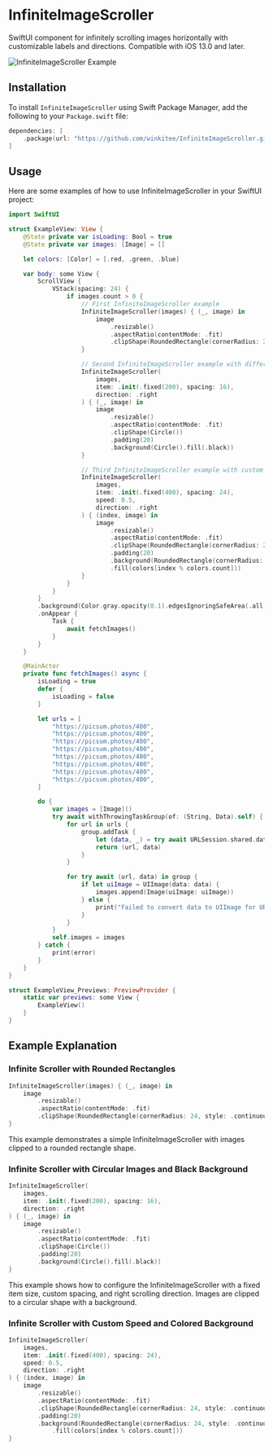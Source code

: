 # InfiniteImageScroller

SwiftUI component for infinitely scrolling images horizontally with customizable labels and directions. Compatible with iOS 13.0 and later.

![InfiniteImageScroller Example](https://winkitee.github.io/InfiniteImageScroller/example_10.gif)

## Installation

To install `InfiniteImageScroller` using Swift Package Manager, add the following to your `Package.swift` file:

```swift
dependencies: [
    .package(url: "https://github.com/winkitee/InfiniteImageScroller.git", from: "0.0.2")
]
```

## Usage

Here are some examples of how to use InfiniteImageScroller in your SwiftUI project:

```swift
import SwiftUI

struct ExampleView: View {
    @State private var isLoading: Bool = true
    @State private var images: [Image] = []

    let colors: [Color] = [.red, .green, .blue]

    var body: some View {
        ScrollView {
            VStack(spacing: 24) {
                if images.count > 0 {
                    // First InfiniteImageScroller example
                    InfiniteImageScroller(images) { (_, image) in
                        image
                            .resizable()
                            .aspectRatio(contentMode: .fit)
                            .clipShape(RoundedRectangle(cornerRadius: 24, style: .continuous))
                    }

                    // Second InfiniteImageScroller example with different configuration
                    InfiniteImageScroller(
                        images,
                        item: .init(.fixed(200), spacing: 16),
                        direction: .right
                    ) { (_, image) in
                        image
                            .resizable()
                            .aspectRatio(contentMode: .fit)
                            .clipShape(Circle())
                            .padding(20)
                            .background(Circle().fill(.black))
                    }

                    // Third InfiniteImageScroller example with custom speed and background color
                    InfiniteImageScroller(
                        images,
                        item: .init(.fixed(400), spacing: 24),
                        speed: 0.5,
                        direction: .right
                    ) { (index, image) in
                        image
                            .resizable()
                            .aspectRatio(contentMode: .fit)
                            .clipShape(RoundedRectangle(cornerRadius: 24, style: .continuous))
                            .padding(20)
                            .background(RoundedRectangle(cornerRadius: 24, style: .continuous)
                            .fill(colors[index % colors.count]))
                    }
                }
            }
        }
        .background(Color.gray.opacity(0.1).edgesIgnoringSafeArea(.all))
        .onAppear {
            Task {
                await fetchImages()
            }
        }
    }

    @MainActor
    private func fetchImages() async {
        isLoading = true
        defer {
            isLoading = false
        }

        let urls = [
            "https://picsum.photos/400",
            "https://picsum.photos/400",
            "https://picsum.photos/400",
            "https://picsum.photos/400",
            "https://picsum.photos/400",
            "https://picsum.photos/400",
            "https://picsum.photos/400",
            "https://picsum.photos/400",
        ]

        do {
            var images = [Image]()
            try await withThrowingTaskGroup(of: (String, Data).self) { group in
                for url in urls {
                    group.addTask {
                        let (data, _) = try await URLSession.shared.data(from: URL(string: url)!)
                        return (url, data)
                    }
                }

                for try await (url, data) in group {
                    if let uiImage = UIImage(data: data) {
                        images.append(Image(uiImage: uiImage))
                    } else {
                        print("Failed to convert data to UIImage for URL: \(url)")
                    }
                }
            }
            self.images = images
        } catch {
            print(error)
        }
    }
}

struct ExampleView_Previews: PreviewProvider {
    static var previews: some View {
        ExampleView()
    }
}
```

## Example Explanation

### Infinite Scroller with Rounded Rectangles

```swift
InfiniteImageScroller(images) { (_, image) in
    image
        .resizable()
        .aspectRatio(contentMode: .fit)
        .clipShape(RoundedRectangle(cornerRadius: 24, style: .continuous))
}
```

This example demonstrates a simple InfiniteImageScroller with images clipped to a rounded rectangle shape.

### Infinite Scroller with Circular Images and Black Background

```swift
InfiniteImageScroller(
    images,
    item: .init(.fixed(200), spacing: 16),
    direction: .right
) { (_, image) in
    image
        .resizable()
        .aspectRatio(contentMode: .fit)
        .clipShape(Circle())
        .padding(20)
        .background(Circle().fill(.black))
}
```
This example shows how to configure the InfiniteImageScroller with a fixed item size, custom spacing, and right scrolling direction. Images are clipped to a circular shape with a background.

### Infinite Scroller with Custom Speed and Colored Background
```swift
InfiniteImageScroller(
    images,
    item: .init(.fixed(400), spacing: 24),
    speed: 0.5,
    direction: .right
) { (index, image) in
    image
        .resizable()
        .aspectRatio(contentMode: .fit)
        .clipShape(RoundedRectangle(cornerRadius: 24, style: .continuous))
        .padding(20)
        .background(RoundedRectangle(cornerRadius: 24, style: .continuous)
            .fill(colors[index % colors.count]))
}
```